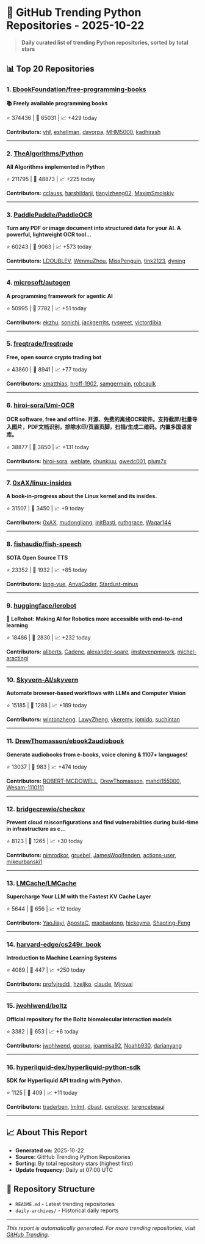 # 🐍 GitHub Trending Python Repositories - 2025-10-22

> **Daily curated list of trending Python repositories, sorted by total stars**

## 📊 Top 20 Repositories

### 1. [EbookFoundation/free-programming-books](https://github.com/EbookFoundation/free-programming-books)

**📚 Freely available programming books**

⭐ 374436 | 🍴 65031 | 📈 +429 today

**Contributors:** [vhf](https://github.com/vhf), [eshellman](https://github.com/eshellman), [davorpa](https://github.com/davorpa), [MHM5000](https://github.com/MHM5000), [kadhirash](https://github.com/kadhirash)

---

### 2. [TheAlgorithms/Python](https://github.com/TheAlgorithms/Python)

**All Algorithms implemented in Python**

⭐ 211795 | 🍴 48873 | 📈 +225 today

**Contributors:** [cclauss](https://github.com/cclauss), [harshildarji](https://github.com/harshildarji), [tianyizheng02](https://github.com/tianyizheng02), [MaximSmolskiy](https://github.com/MaximSmolskiy)

---

### 3. [PaddlePaddle/PaddleOCR](https://github.com/PaddlePaddle/PaddleOCR)

**Turn any PDF or image document into structured data for your AI. A powerful, lightweight OCR tool...**

⭐ 60243 | 🍴 9063 | 📈 +573 today

**Contributors:** [LDOUBLEV](https://github.com/LDOUBLEV), [WenmuZhou](https://github.com/WenmuZhou), [MissPenguin](https://github.com/MissPenguin), [tink2123](https://github.com/tink2123), [dyning](https://github.com/dyning)

---

### 4. [microsoft/autogen](https://github.com/microsoft/autogen)

**A programming framework for agentic AI**

⭐ 50995 | 🍴 7782 | 📈 +51 today

**Contributors:** [ekzhu](https://github.com/ekzhu), [sonichi](https://github.com/sonichi), [jackgerrits](https://github.com/jackgerrits), [rysweet](https://github.com/rysweet), [victordibia](https://github.com/victordibia)

---

### 5. [freqtrade/freqtrade](https://github.com/freqtrade/freqtrade)

**Free, open source crypto trading bot**

⭐ 43860 | 🍴 8941 | 📈 +77 today

**Contributors:** [xmatthias](https://github.com/xmatthias), [hroff-1902](https://github.com/hroff-1902), [samgermain](https://github.com/samgermain), [robcaulk](https://github.com/robcaulk)

---

### 6. [hiroi-sora/Umi-OCR](https://github.com/hiroi-sora/Umi-OCR)

**OCR software, free and offline. 开源、免费的离线OCR软件。支持截屏/批量导入图片，PDF文档识别，排除水印/页眉页脚，扫描/生成二维码。内置多国语言库。**

⭐ 38877 | 🍴 3850 | 📈 +131 today

**Contributors:** [hiroi-sora](https://github.com/hiroi-sora), [weblate](https://github.com/weblate), [chunkiuu](https://github.com/chunkiuu), [qwedc001](https://github.com/qwedc001), [plum7x](https://github.com/plum7x)

---

### 7. [0xAX/linux-insides](https://github.com/0xAX/linux-insides)

**A book-in-progress about the Linux kernel and its insides.**

⭐ 31507 | 🍴 3450 | 📈 +9 today

**Contributors:** [0xAX](https://github.com/0xAX), [mudongliang](https://github.com/mudongliang), [initBasti](https://github.com/initBasti), [ruthgrace](https://github.com/ruthgrace), [Waqar144](https://github.com/Waqar144)

---

### 8. [fishaudio/fish-speech](https://github.com/fishaudio/fish-speech)

**SOTA Open Source TTS**

⭐ 23352 | 🍴 1932 | 📈 +85 today

**Contributors:** [leng-yue](https://github.com/leng-yue), [AnyaCoder](https://github.com/AnyaCoder), [Stardust-minus](https://github.com/Stardust-minus)

---

### 9. [huggingface/lerobot](https://github.com/huggingface/lerobot)

**🤗 LeRobot: Making AI for Robotics more accessible with end-to-end learning**

⭐ 18486 | 🍴 2830 | 📈 +232 today

**Contributors:** [aliberts](https://github.com/aliberts), [Cadene](https://github.com/Cadene), [alexander-soare](https://github.com/alexander-soare), [imstevenpmwork](https://github.com/imstevenpmwork), [michel-aractingi](https://github.com/michel-aractingi)

---

### 10. [Skyvern-AI/skyvern](https://github.com/Skyvern-AI/skyvern)

**Automate browser-based workflows with LLMs and Computer Vision**

⭐ 15185 | 🍴 1288 | 📈 +189 today

**Contributors:** [wintonzheng](https://github.com/wintonzheng), [LawyZheng](https://github.com/LawyZheng), [ykeremy](https://github.com/ykeremy), [jomido](https://github.com/jomido), [suchintan](https://github.com/suchintan)

---

### 11. [DrewThomasson/ebook2audiobook](https://github.com/DrewThomasson/ebook2audiobook)

**Generate audiobooks from e-books, voice cloning & 1107+ languages!**

⭐ 13037 | 🍴 983 | 📈 +474 today

**Contributors:** [ROBERT-MCDOWELL](https://github.com/ROBERT-MCDOWELL), [DrewThomasson](https://github.com/DrewThomasson), [mahdi155000](https://github.com/mahdi155000), [Wesam-1110111](https://github.com/Wesam-1110111)

---

### 12. [bridgecrewio/checkov](https://github.com/bridgecrewio/checkov)

**Prevent cloud misconfigurations and find vulnerabilities during build-time in infrastructure as c...**

⭐ 8123 | 🍴 1265 | 📈 +30 today

**Contributors:** [nimrodkor](https://github.com/nimrodkor), [gruebel](https://github.com/gruebel), [JamesWoolfenden](https://github.com/JamesWoolfenden), [actions-user](https://github.com/actions-user), [mikeurbanski1](https://github.com/mikeurbanski1)

---

### 13. [LMCache/LMCache](https://github.com/LMCache/LMCache)

**Supercharge Your LLM with the Fastest KV Cache Layer**

⭐ 5644 | 🍴 656 | 📈 +12 today

**Contributors:** [YaoJiayi](https://github.com/YaoJiayi), [ApostaC](https://github.com/ApostaC), [maobaolong](https://github.com/maobaolong), [hickeyma](https://github.com/hickeyma), [Shaoting-Feng](https://github.com/Shaoting-Feng)

---

### 14. [harvard-edge/cs249r_book](https://github.com/harvard-edge/cs249r_book)

**Introduction to Machine Learning Systems**

⭐ 4089 | 🍴 447 | 📈 +250 today

**Contributors:** [profvjreddi](https://github.com/profvjreddi), [hzeljko](https://github.com/hzeljko), [claude](https://github.com/claude), [Mjrovai](https://github.com/Mjrovai)

---

### 15. [jwohlwend/boltz](https://github.com/jwohlwend/boltz)

**Official repository for the Boltz biomolecular interaction models**

⭐ 3382 | 🍴 653 | 📈 +6 today

**Contributors:** [jwohlwend](https://github.com/jwohlwend), [gcorso](https://github.com/gcorso), [ioannisa92](https://github.com/ioannisa92), [Noahb930](https://github.com/Noahb930), [darianyang](https://github.com/darianyang)

---

### 16. [hyperliquid-dex/hyperliquid-python-sdk](https://github.com/hyperliquid-dex/hyperliquid-python-sdk)

**SDK for Hyperliquid API trading with Python.**

⭐ 1125 | 🍴 409 | 📈 +11 today

**Contributors:** [traderben](https://github.com/traderben), [lmlmt](https://github.com/lmlmt), [dbast](https://github.com/dbast), [perplover](https://github.com/perplover), [terencebeauj](https://github.com/terencebeauj)

---


## 📈 About This Report

- **Generated on:** 2025-10-22
- **Source:** GitHub Trending Python Repositories
- **Sorting:** By total repository stars (highest first)
- **Update frequency:** Daily at 07:00 UTC

## 🔗 Repository Structure

- `README.md` - Latest trending repositories
- `daily-archives/` - Historical daily reports

---

*This report is automatically generated. For more trending repositories, visit [GitHub Trending](https://github.com/trending/python).*
